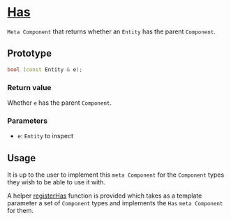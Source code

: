# [Has](Has.hpp)

`Meta Component` that returns whether an `Entity` has the parent `Component`.

## Prototype

```cpp
bool (const Entity & e);
```

### Return value

Whether `e` has the parent `Component`.

### Parameters

* `e`: `Entity` to inspect

## Usage

It is up to the user to implement this `meta Component` for the `Component` types they wish to be able to use it with.

A helper [registerHas](../../helpers/meta/impl/registerHas.md) function is provided which takes as a template parameter a set of `Component` types and implements the `Has` `meta Component` for them.
